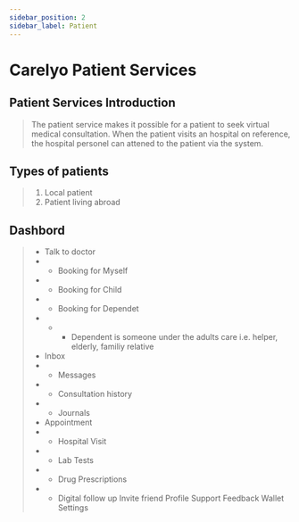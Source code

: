 ```yaml
---
sidebar_position: 2
sidebar_label: Patient
---
```

# Carelyo Patient Services

## Patient Services Introduction
> The patient service makes it possible for a patient to seek virtual medical consultation. When the patient visits an hospital on reference, the hospital personel can attened to the patient via the system.

## Types of patients 
> 1. Local patient 
> 2. Patient living abroad

## Dashbord
> - Talk to doctor
> - - Booking for Myself
> - - Booking for Child
> - - Booking for Dependet
> - - - Dependent is someone under the adults care i.e. helper, elderly, familiy relative
> - Inbox
> - - Messages
> - - Consultation history
> - - Journals
> - Appointment
> - - Hospital Visit
> - - Lab Tests
> - - Drug Prescriptions
> - - Digital follow up
> Invite friend
> Profile
> Support
> Feedback
> Wallet
> Settings
